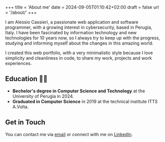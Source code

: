 +++
title = 'About me'
date = 2024-09-05T01:10:42+02:00
draft = false
url = '/about/'
+++

I am Alessio Cassieri, a passionate web application and software programmer, with a growing interest in cybersecurity, based in Perugia, Italy.
I have been fascinated by information technology and new technologies for 10 years now, so I always try to keep up with the progress, studying and informing myself about the changes in this amazing world.

I created this web portfolio, with a very minimalistic style because I love simplicity and cleanliness in code, to share my work, projects and work experiences.

## Education &#x1F468;&#x200D;&#x1F393;
- **Bechelor's degree in Computer Science and Technology** at the University of Perugia in 2024.
- **Graduated in Computer Science** in 2019 at the technical institute ITTS A.Volta.

## Get in Touch

You can contact me via [email](mailto:alessio.cassieri@protonmail.com) or connect with me on [LinkedIn](https://www.linkedin.com/in/alessio-cassieri/).